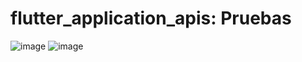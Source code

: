 # flutter_application_apis: Pruebas
![image](https://github.com/Jhordy1-1/flutter_application_apis/assets/150082943/a95e84b7-e44d-4d89-baf4-fb7a15311074)
![image](https://github.com/Jhordy1-1/flutter_application_apis/assets/150082943/f5524d9b-c9b5-4906-9795-10566008df67)


